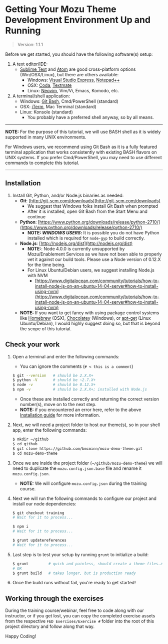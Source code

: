 
# Getting Your Mozu Theme Development Environment Up and Running

> Version: 1.1.1

Before we get started, you should have the following software(s) setup:

1. A text editor/IDE:
	- [Sublime Text](http://www.sublimetext.com/) and [Atom](https://atom.io/) are good cross-platform options (Win/OSX/Linux), but there are others available:
		- Windows: [Visual Studio Express](http://www.visualstudio.com/downloads/download-visual-studio-vs), [Notepad++](http://notepad-plus-plus.org/)
		- OSX: [Coda](https://panic.com/coda/), [Textmate](http://macromates.com/)
		- Linux: [Neovim](http://neovim.org/), Vim/Vi, Emacs, Komodo, etc.
1. A terminal/shell application:
	- Windows: [Git Bash](https://msysgit.github.io/), Cmd/PowerShell (standard)
	- OSX: [iTerm](http://iterm2.com/), Mac Terminal (standard)
	- Linux: Konsole (standard)
		- You probably have a preferred shell anyway, so by all means.

---

**NOTE:** For the purpose of this tutorial, we will use BASH shell as it is widely supported in many UNIX environments.

For Windows users, we recommend using Git Bash as it is a fully featured terminal application that works consistently with existing BASH flavors on UNIX systems. If you prefer Cmd/PowerShell, you may need to use different commands to complete this tutorial.

---

## Installation

1. Install Git, Python, and/or Node.js binaries as needed:
	- **Git**: [http://git-scm.com/downloads](http://git-scm.com/downloads)
		- We suggest that Windows folks install Git Bash when prompted
		- After it is installed, open Git Bash from the Start Menu and continue
	- **Python**: [https://www.python.org/downloads/release/python-2710/](https://www.python.org/downloads/release/python-2710/)
		- **NOTE: _WINDOWS USERS_:**  It is possible you do not have Python installed which is required for `node-gyp` to build correctly.
	- **Node.js**: [http://nodejs.org/dist](http://nodejs.org/dist)
		- **NOTE:**: Node 4.0.0 is currently unsupported by Mozu/Enablement Services as we have not been able to properly vet it against our build tools. Please use a Node version of 0.12.X for the time being.
		- For Linux Ubuntu/Debian users, we suggest installing Node.js with NVM
			- [https://www.digitalocean.com/community/tutorials/how-to-install-node-js-on-an-ubuntu-14-04-server#how-to-install-using-nvm](https://www.digitalocean.com/community/tutorials/how-to-install-node-js-on-an-ubuntu-14-04-server#how-to-install-using-nvm)
	- **NOTE:** If you want to get fancy with using package control systems like [Homebrew](http://brew.sh/) (OSX), [Chocolatey](https://chocolatey.org/) (Windows), or [apt-get](https://help.ubuntu.com/community/AptGet/Howto) (Linux Ubuntu/Debian), I would highly suggest doing so, but that is beyond the scope of this tutorial.


## Check your work

1. Open a terminal and enter the following commands:
	- You can ignore the comments (`# < this is a comment`)

	``` bash
	$ git --version   # should be 2.X.X+
	$ python -V       # should be ~2.7.X+
	$ node -v         # should be 0.12.X+
	$ npm -v          # should be 2.X.X+; installed with Node.js
	```

	- Once these are installed correctly and returning the correct version number(s), move on to the next step.
	- **NOTE:** if you encountered an error here, refer to the above [Installation guide](#installation) for more information.

1. Next, we will need a project folder to host our theme(s), so in your shell app, enter the following commands:

	``` bash
	$ mkdir ~/github
	$ cd github
	$ git clone https://github.com/bmcminn/mozu-demo-theme.git
	$ cd mozu-demo-theme
	```

1. Once we are inside the project folder (`~/github/mozu-demo-theme`) we will need to duplicate the `mozu.config.json.base` file and rename it `mozu.config.json`.
	- **NOTE:** We will configure `mozu.config.json` during the training course.

1. Next we will run the following commands to configure our project and install our node dependencies:

	``` bash
	$ git checkout training
	# Wait for it to process...

	$ npm i
	# Wait for it to process...

	$ grunt updatereferences
	# Wait for it to process...
	```

1. Last step is to test your setup by running `grunt` to initialize a build:

	``` bash
	$ grunt         # quick and painless, should create a theme-files.zip
	# OR
	$ grunt build   # takes longer, but is production ready
	```

1. Once the build runs without fail, you're ready to get started!


## Working through the exercises

During the training course/webinar, feel free to code along with our instructor, or if you get lost, you can copy the completed exercise assets from the respective `FED Exercises/Exercise #` folder into the root of this project directory and follow along that way.


Happy Coding!
